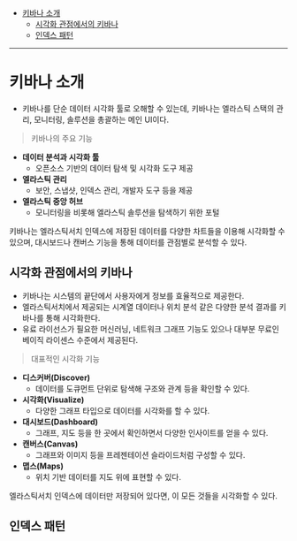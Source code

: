 - [키바나 소개](#키바나-소개)
  - [시각화 관점에서의 키바나](#시각화-관점에서의-키바나)
  - [인덱스 패턴](#인덱스-패턴)

---

# 키바나 소개

- 키바나를 단순 데이터 시각화 툴로 오해할 수 있는데, 키바나는 엘라스틱 스택의 관리, 모니터링, 솔루션을 총괄하는 메인 UI이다.

> 키바나의 주요 기능
- **데이터 분석과 시각화 툴**
  - 오픈소스 기반의 데이터 탐색 및 시각화 도구 제공
- **엘라스틱 관리**
  - 보안, 스냅샷, 인덱스 관리, 개발자 도구 등을 제공
- **엘라스틱 중앙 허브**
  - 모니터링을 비롯해 엘라스틱 솔루션을 탐색하기 위한 포털

키바나는 엘라스틱서치 인덱스에 저장된 데이터를 다양한 차트들을 이용해 시각화할 수 있으며, 대시보드나 캔버스 기능을 통해 데이터를 관점별로 분석할 수 있다.

## 시각화 관점에서의 키바나

- 키바나는 시스템의 끝단에서 사용자에게 정보를 효율적으로 제공한다.
- 엘라스틱서치에서 제공되는 시계열 데이터나 위치 분석 같은 다양한 분석 결과를 키바나를 통해 시각화한다.
- 유료 라이선스가 필요한 머신러닝, 네트워크 그래프 기능도 있으나 대부분 무료인 베이직 라이센스 수준에서 제공된다.

> 대표적인 시각화 기능

- **디스커버(Discover)**
  - 데이터를 도큐먼트 단위로 탐색해 구조와 관계 등을 확인할 수 있다.
- **시각화(Visualize)**
  - 다양한 그래프 타입으로 데이터를 시각화를 할 수 있다.
- **대시보드(Dashboard)**
  - 그래프, 지도 등을 한 곳에서 확인하면서 다양한 인사이트를 얻을 수 있다.
- **캔버스(Canvas)**
  - 그래프와 이미지 등을 프레젠테이션 슬라이드처럼 구성할 수 있다.
- **맵스(Maps)**
  - 위치 기반 데이터를 지도 위에 표현할 수 있다.

엘라스틱서치 인덱스에 데이터만 저장되어 있다면, 이 모든 것들을 시각화할 수 있다.

## 인덱스 패턴